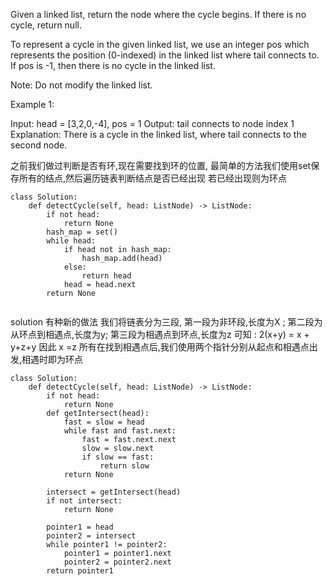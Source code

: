Given a linked list, return the node where the cycle begins. If there is no cycle, return null.

To represent a cycle in the given linked list, we use an integer pos which represents the position (0-indexed) in the linked list where tail connects to. If pos is -1, then there is no cycle in the linked list.

Note: Do not modify the linked list.

 

Example 1:

Input: head = [3,2,0,-4], pos = 1
Output: tail connects to node index 1
Explanation: There is a cycle in the linked list, where tail connects to the second node.


之前我们做过判断是否有环,现在需要找到环的位置,
最简单的方法我们使用set保存所有的结点,然后遍历链表判断结点是否已经出现
若已经出现则为环点
```
class Solution:
    def detectCycle(self, head: ListNode) -> ListNode:
        if not head:
            return None
        hash_map = set()
        while head:
            if head not in hash_map:
                hash_map.add(head)
            else:
                return head
            head = head.next
        return None
        
```


solution 有种新的做法
我们将链表分为三段, 第一段为非环段,长度为X ; 第二段为从环点到相遇点,长度为y; 第三段为相遇点到环点,长度为z
可知 :  2(x+y) = x + y+z+y 
因此 x =z
所有在找到相遇点后,我们使用两个指针分别从起点和相遇点出发,相遇时即为环点
```
class Solution:
    def detectCycle(self, head: ListNode) -> ListNode:
        if not head:
            return None
        def getIntersect(head):
            fast = slow = head
            while fast and fast.next:
                fast = fast.next.next
                slow = slow.next
                if slow == fast:
                    return slow
            return None
        
        intersect = getIntersect(head)
        if not intersect:
            return None
        
        pointer1 = head
        pointer2 = intersect
        while pointer1 != pointer2:
            pointer1 = pointer1.next
            pointer2 = pointer2.next
        return pointer1
```
